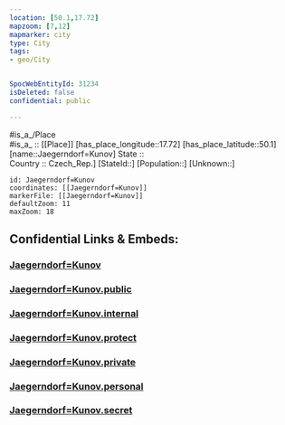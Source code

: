 ```yaml
---
location: [50.1,17.72] 
mapzoom: [7,12] 
mapmarker: city 
type: City
tags:
- geo/City


SpocWebEntityId: 31234
isDeleted: false
confidential: public

---
```

#is_a_/Place  
#is_a_ :: [[Place]] 
[has_place_longitude::17.72] 
[has_place_latitude::50.1] 
[name::Jaegerndorf=Kunov] 
State ::  
Country :: Czech_Rep.] 
[StateId::] 
[Population::] 
[Unknown::] 


```leaflet
id: Jaegerndorf=Kunov
coordinates: [[Jaegerndorf=Kunov]] 
markerFile: [[Jaegerndorf=Kunov]] 
defaultZoom: 11 
maxZoom: 18
```


## Confidential Links & Embeds: 

### [Jaegerndorf=Kunov](/_Standards/Earth/Continent/Europe/Europe~East/Poland/Provinces~Poland/Opole/City/Jaegerndorf=Kunov.md) 

### [Jaegerndorf=Kunov.public](/_public/Earth/Continent/Europe/Europe~East/Poland/Provinces~Poland/Opole/City/Jaegerndorf=Kunov.public.md) 

### [Jaegerndorf=Kunov.internal](/_internal/Earth/Continent/Europe/Europe~East/Poland/Provinces~Poland/Opole/City/Jaegerndorf=Kunov.internal.md) 

### [Jaegerndorf=Kunov.protect](/_protect/Earth/Continent/Europe/Europe~East/Poland/Provinces~Poland/Opole/City/Jaegerndorf=Kunov.protect.md) 

### [Jaegerndorf=Kunov.private](/_private/Earth/Continent/Europe/Europe~East/Poland/Provinces~Poland/Opole/City/Jaegerndorf=Kunov.private.md) 

### [Jaegerndorf=Kunov.personal](/_personal/Earth/Continent/Europe/Europe~East/Poland/Provinces~Poland/Opole/City/Jaegerndorf=Kunov.personal.md) 

### [Jaegerndorf=Kunov.secret](/_secret/Earth/Continent/Europe/Europe~East/Poland/Provinces~Poland/Opole/City/Jaegerndorf=Kunov.secret.md)

